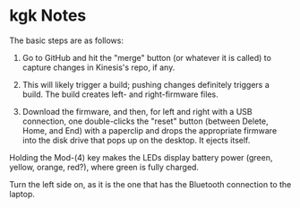 kgk Notes
======================================================================

The basic steps are as follows:

1. Go to GitHub and hit the "merge" button (or whatever it is called)
   to capture changes in Kinesis's repo, if any.

2. This will likely trigger a build; pushing changes definitely
   triggers a build.  The build creates left- and right-firmware
   files.

3. Download the firmware, and then, for left and right with a USB
   connection, one double-clicks the "reset" button (between Delete,
   Home, and End) with a paperclip and drops the appropriate firmware
   into the disk drive that pops up on the desktop.  It ejects itself.

Holding the Mod-(4) key makes the LEDs display battery power (green,
yellow, orange, red?), where green is fully charged.

Turn the left side on, as it is the one that has the Bluetooth
connection to the laptop.

